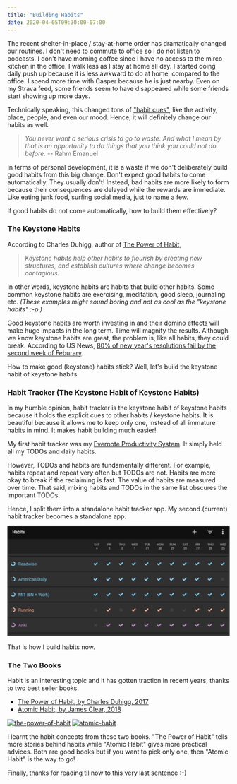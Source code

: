 ```yaml
---
title: "Building Habits"
date: 2020-04-05T09:30:00-07:00
---
```


The recent shelter-in-place / stay-at-home order has dramatically changed our routines. I don't need to commute to office so I do not listen to podcasts. I don't have morning coffee since I have no access to the mirco-kitchen in the office. I walk less as I stay at home all day. I started doing daily push up because it is less awkward to do at home, compared to the office. I spend more time with Casper because he is just nearby. Even on my Strava feed, some friends seem to have disappeared while some friends start showing up more days.

Technically speaking, this changed tons of ["habit cues"](https://jamesclear.com/habit-triggers), like the activity, place, people, and even our mood. Hence, it will definitely change our habits as well.

> _You never want a serious crisis to go to waste. And what I mean by that is an opportunity to do things that you think you could not do before._
> -- Rahm Emanuel

In terms of personal development, it is a waste if we don't deliberately build good habits from this big change. Don't expect good habits to come automatically. They usually don't! Instead, bad habits are more likely to form because their consequences are delayed while the rewards are immediate. Like eating junk food, surfing social media, just to name a few.

If good habits do not come automatically, how to build them effectively?

### The Keystone Habits

According to Charles Duhigg, author of [The Power of Habit](https://amzn.to/2wUsd65), 

> _Keystone habits help other habits to flourish by creating new structures, and establish cultures where change becomes contagious._

In other words, keystone habits are habits that build other habits. Some common keystone habits are exercising, meditation, good sleep, journaling etc. _(These examples might sound boring and not as cool as the "keystone habits" :-p )_

Good keystone habits are worth investing in and their domino effects will make huge impacts in the long term. Time will magnify the results. Although we know keystone habits are great, the problem is, like all habits, they could break. According to US News, [80% of new year's resolutions fail by the second week of Feburary](https://health.usnews.com/health-news/blogs/eat-run/articles/2015-12-29/why-80-percent-of-new-years-resolutions-fail).

How to make good (keystone) habits stick? Well, let's build the keystone habit of keystone habits.

### Habit Tracker (The Keystone Habit of Keystone Habits)

In my humble opinion, habit tracker is the keystone habit of keystone habits because it holds the explicit cues to other habits / keystone habits. It is beautiful because it allows me to keep only one, instead of all immature habits in mind. It makes habit building much easier!

My first habit tracker was my [Evernote Productivity System](/productivity-system/). It simply held all my TODOs and daily habits. 

However, TODOs and habits are fundamentally different. For example, habits repeat and repeat very often but TODOs are not. Habits are more okay to break if the reclaiming is fast. The value of habits are measured over time. That said, mixing habits and TODOs in the same list obscures the important TODOs. 

Hence, I split them into a standalone habit tracker app. My second (current) habit tracker becomes a standalone app.

![habit-tracker-app](/posts/building-habit/habit-tracker-app.png)

That is how I build habits now.

### The Two Books

Habit is an interesting topic and it has gotten traction in recent years, thanks to two best seller books.

- [The Power of Habit, by Charles Duhigg, 2017](https://amzn.to/2wUsd65)
- [Atomic Habit, by James Clear, 2018](https://amzn.to/3dTW92L)

[![the-power-of-habit](//ws-na.amazon-adsystem.com/widgets/q?_encoding=UTF8&MarketPlace=US&ASIN=B007EJSMC8&ServiceVersion=20070822&ID=AsinImage&WS=1&Format=_SL250_&tag=whhone-20)](https://amzn.to/2wUsd65) [![atomic-habit](//ws-na.amazon-adsystem.com/widgets/q?_encoding=UTF8&MarketPlace=US&ASIN=B07RFSSYBH&ServiceVersion=20070822&ID=AsinImage&WS=1&Format=_SL250_&tag=whhone-20)](https://amzn.to/3dTW92L)

I learnt the habit concepts from these two books. "The Power of Habit" tells more stories behind habits while "Atomic Habit" gives more practical advices. Both are good books but if you want to pick only one, then "Atomic Habit" is the way to go!

Finally, thanks for reading til now to this very last sentence :-)
